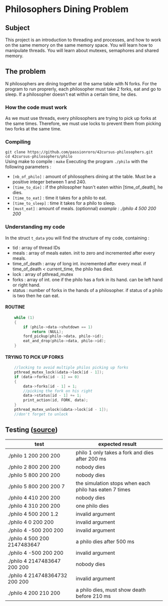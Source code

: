 # Philosophers Dining Problem
## Subject
This project is an introduction to threading and processes, and how to work on the same memory on the same memory space. You will learn how to manipulate threads. You will learn about mutexes, semaphores and shared memory.
## The problem
N philosophers are dining together at the same table with N forks. For the program to run proprerly, each philosopher must take 2 forks, eat and go to sleep. If a philosopher doesn't eat within a certain time, he dies.
### How the code must work
As we must use threads, every philosophers are trying to pick up forks at the same times. Therefore, we must use locks to prevent them from picking two forks at the same time.
### Compiling
`git clone https://github.com/passionroro/42cursus-philosophers.git`\
`cd 42cursus-philosophers/philo`\
Using make to compile :
`make`
Executing the program `./philo` with the following parameters :
- `[nb_of_philo]` : amount of philosophers dining at the table. Must be a positive integer between 1 and 240.
- `[time_to_die]` : if the philosopher hasn't eaten within [time_of_death], he dies.
- `[time_to_eat]` : time it takes for a philo to eat.
- `[time_to_sleep]` : time it takes for a philo to sleep.
- `[must_eat]` : amount of meals. (optionnal)
_example : ./philo 4 500 200 200_

### Understanding my code
In the struct `t_data` you will find the structure of my code, containing : 
- tid : array of thread IDs
- meals : array of meals eaten. init to zero and incremented after every meals.
- time_of_death : array of long int. incremented after every meal. if time_of_death < current_time, the philo has died.
- lock : array of pthread_mutex
- forks : array of int. one if the philo has a fork in its hand. can be left hand or right hand.
- status : number of forks in the hands of a philosopher. if status of a philo is two then he can eat.

#### ROUTINE
```c
	while (1)
	{
		if (philo->data->shutdown == 1)
			return (NULL);
		ford_pickup(philo->data, philo->id);
		eat_and_drop(philo->data, philo->id);
	}
```

#### TRYING TO PICK UP FORKS
```c
    //locking to avoid multiple philos picking up forks
	pthread_mutex_lock(&data->lock[id - 1]);
	if (data->forks[id - 1] == 0)
	{
		data->forks[id - 1] = 1;
		//picking the fork on his right
		data->status[id - 1] += 1;
		print_action(id, FORK, data);
	}
	pthread_mutex_unlock(&data->lock[id - 1]);
	//don't forget to unlock
```
## Testing ([source](https://github.com/iciamyplant/Philosophers))
| test | expected result |
|----------|-------|
| ./philo 1 200 200 200 | philo 1 only takes a fork and dies after 200 ms |
| ./philo 2 800 200 200 | nobody dies |
| ./philo 5 800 200 200 | nobody dies |
| ./philo 5 800 200 200 7 | the simulation stops when each philo has eaten 7 times |
| ./philo 4 410 200 200 | nobody dies |
| ./philo 4 310 200 200 | one philo dies |
| ./philo 4 500 200 1.2 | invalid argument |
| ./philo 4 0 200 200 | invalid argument |
| ./philo 4 -500 200 200 | invalid argument |
| ./philo 4 500 200 2147483647 | a philo dies after 500 ms | 
| ./philo 4 -500 200 200 | invalid argument |
| ./philo 4 2147483647 200 200 | nobody dies |
| ./philo 4 214748364732 200 200 | invalid argument|
| ./philo 4 200 210 200 | a philo dies, must show death before 210 ms |


